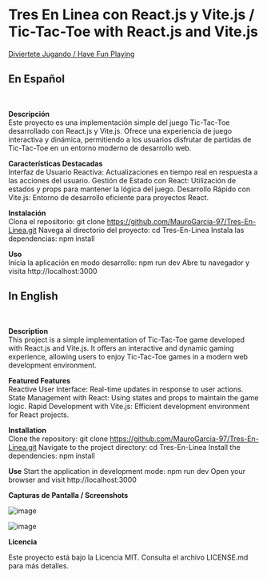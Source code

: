 <h1> Tres En Linea con React.js y Vite.js / Tic-Tac-Toe with React.js and Vite.js </h1>

<a href="https://tres-en-linea97.netlify.app/" target="_blank"> Diviertete Jugando / Have Fun Playing </a>

<h2> En Español </h2> <br>

<strong> Descripción </strong><br>
Este proyecto es una implementación simple del juego Tic-Tac-Toe desarrollado con React.js y Vite.js. Ofrece una experiencia de juego interactiva y dinámica, permitiendo a los usuarios disfrutar de partidas de Tic-Tac-Toe en un entorno moderno de desarrollo web. <br>

<strong> Características Destacadas </strong><br>
Interfaz de Usuario Reactiva: Actualizaciones en tiempo real en respuesta a las acciones del usuario.
Gestión de Estado con React: Utilización de estados y props para mantener la lógica del juego.
Desarrollo Rápido con Vite.js: Entorno de desarrollo eficiente para proyectos React.
<br>

<strong>Instalación</strong> <br>
Clona el repositorio: git clone https://github.com/MauroGarcia-97/Tres-En-Linea.git
Navega al directorio del proyecto: cd Tres-En-Linea
Instala las dependencias: npm install <br>

<strong> Uso </strong> <br>
Inicia la aplicación en modo desarrollo: npm run dev
Abre tu navegador y visita http://localhost:3000<br>

<h2> In English </h2> <br>

<strong> Description </strong><br>
This project is a simple implementation of Tic-Tac-Toe game developed with React.js and Vite.js. It offers an interactive and dynamic gaming experience, allowing users to enjoy Tic-Tac-Toe games in a modern web development environment. <br>

<strong> Featured Features </strong><br>
Reactive User Interface: Real-time updates in response to user actions.
State Management with React: Using states and props to maintain the game logic.
Rapid Development with Vite.js: Efficient development environment for React projects. <br>

<strong>Installation</strong> <br>
Clone the repository: git clone https://github.com/MauroGarcia-97/Tres-En-Linea.git
Navigate to the project directory: cd Tres-En-Linea
Install the dependencies: npm install <br>

<strong> Use</strong>
Start the application in development mode: npm run dev
Open your browser and visit http://localhost:3000 <br>

<strong> Capturas de Pantalla / Screenshots </strong> <br>

![image](https://github.com/MauroGarcia-97/Tres-En-Linea/assets/150713356/ba5bcbe2-66a6-47b9-b3ab-bf99fcddcb6f)

![image](https://github.com/MauroGarcia-97/Tres-En-Linea/assets/150713356/7911799c-12b5-41bb-8987-b0b000957608)

<strong> Licencia </strong>

Este proyecto está bajo la Licencia MIT. Consulta el archivo LICENSE.md para más detalles.

